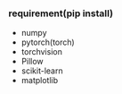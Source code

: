 ### requirement(pip install)
- numpy
- pytorch(torch)
- torchvision
- Pillow
- scikit-learn
- matplotlib